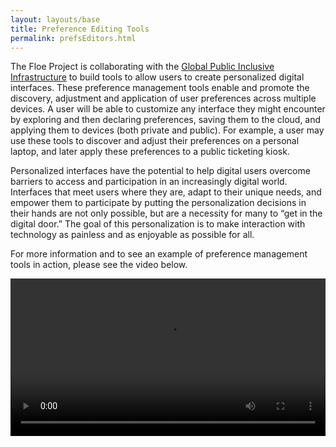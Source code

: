 ```yaml
---
layout: layouts/base
title: Preference Editing Tools
permalink: prefsEditors.html
---
```


The Floe Project is collaborating with the [Global Public Inclusive Infrastructure](http://gpii.net) to build tools to
allow users to create personalized digital interfaces. These preference management tools enable and promote the
discovery, adjustment and application of user preferences across multiple devices. A user will be able to customize any
interface they might encounter by exploring and then declaring preferences, saving them to the cloud, and applying them
to devices (both private and public). For example, a user may use these tools to discover and adjust their preferences
on a personal laptop, and later apply these preferences to a public ticketing kiosk.

Personalized interfaces have the potential to help digital users overcome barriers to access and participation in an
increasingly digital world. Interfaces that meet users where they are, adapt to their unique needs, and empower them to
participate by putting the personalization decisions in their hands are not only possible, but are a necessity for many
to “get in the digital door.” The goal of this personalization is to make interaction with technology as painless and as
enjoyable as possible for all.

For more information and to see an example of preference management tools in action, please see the video below.

<video controls width="100%" tabindex="0">
    <source src="https://idrc.cachefly.net/floeproject.org/videos/Floe-GPII-prefs-editors.mp4" type="video/mp4"></source>
    <source src="https://idrc.cachefly.net/floeproject.org/videos/Floe-GPII-prefs-editors.webm" type="video/webm"></source>
</video>
